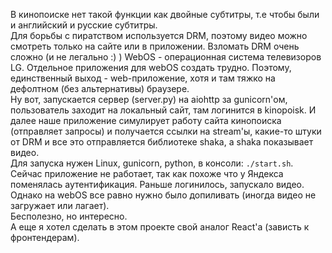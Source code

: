 В кинопоиске нет такой функции как двойные субтитры, т.е чтобы были и английский и русские субтитры.
<br>
Для борьбы с пиратством используется DRM, поэтому видео можно смотреть только на сайте или в приложении. Взломать DRM очень сложно (и не легально :) )
WebOS - операционная система телевизоров LG. Отдельное приложения для webOS создать трудно. Поэтому, единственный выход - web-приложение, хотя и там тяжко на дефолтном (без альтернативы) браузере.
<br>
Ну вот, запускается сервер (server.py) на aiohttp за gunicorn'ом, пользователь заходит на локальный сайт, там логинится в kinopoisk. И далее наше приложение симулирует работу
сайта кинопоиска (отправляет запросы) и получается ссылки на stream'ы, какие-то штуки от DRM и все это отправляется библиотеке shaka, а shaka показывает видео.
<br>
Для запуска нужен Linux, gunicorn, python, в консоли: ```./start.sh```.
<br>
Сейчас приложение не работает, так как похоже что у Яндекса поменялась аутентификация. Раньше логинилось, запускало видео. Однако на webOS все равно нужно было допиливать (иногда видео не загружает или лагает).
<br>
Бесполезно, но интересно.
<br>
А еще я хотел сделать в этом проекте свой аналог React'а (зависть к фронтендерам).
